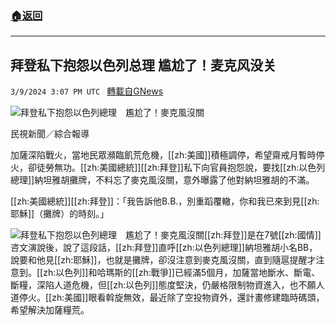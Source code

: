###  [:house:返回](README.md)
---


## 拜登私下抱怨以色列总理 尴尬了！麦克风没关
`3/9/2024 3:07 PM UTC ` [轉載自GNews](https://gnews.org/articles/2380115)

![拜登私下抱怨以色列總理　尷尬了！麥克風沒關](https://cdn.ftvnews.com.tw/manasystem/FileData/News/beac236b-884f-4dc9-842d-1398b78d8554.jpg "拜登私下抱怨以色列總理　尷尬了！麥克風沒關")

民視新聞／綜合報導

加薩深陷戰火，當地民眾瀕臨飢荒危機，[[zh:美國]]積極調停，希望齋戒月暫時停火，卻徒勞無功。[[zh:美國總統]][[zh:拜登]]私下向官員抱怨說，要找[[zh:以色列總理]]納坦雅胡攤牌，不料忘了麥克風沒關，意外曝露了他對納坦雅胡的不滿。

[[zh:美國總統]][[zh:拜登]]：「我告訴他B.B.，別重蹈覆轍，你和我已來到見[[zh:耶穌]]（攤牌）的時刻。」

![拜登私下抱怨以色列總理　尷尬了！麥克風沒關](https://cdn.ftvnews.com.tw/summernotefiles/News/ae1be206-97dc-46dd-97b9-b5452503c167.jpg "拜登私下抱怨以色列總理　尷尬了！麥克風沒關")​​​​​​​​​[[zh:拜登]]是在7號[[zh:國情]]咨文演說後，說了這段話，[[zh:拜登]]直呼[[zh:以色列總理]]納坦雅胡小名BB，說要和他見[[zh:耶穌]]，也就是攤牌，卻沒注意到麥克風沒關，直到隨扈提醒才注意到。[[zh:以色列]]和哈瑪斯的[[zh:戰爭]]已經滿5個月，加薩當地斷水、斷電、斷糧，深陷人道危機，但[[zh:以色列]]態度堅決，仍嚴格限制物資進入，也不願人道停火。[[zh:美國]]眼看斡旋無效，最近除了空投物資外，還計畫修建臨時碼頭，希望解決加薩糧荒。
